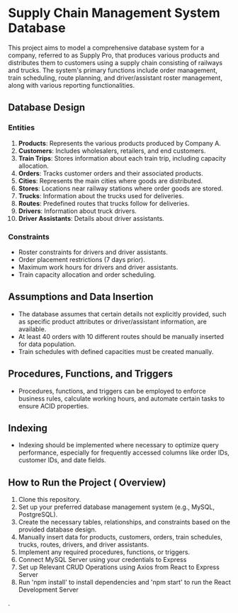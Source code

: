 # Supply Chain Management System Database

This project aims to model a comprehensive database system for a company, referred to as Supply Pro, that produces various products and distributes them to customers using a supply chain consisting of railways and trucks. The system's primary functions include order management, train scheduling, route planning, and driver/assistant roster management, along with various reporting functionalities.

## Database Design

### Entities
1. **Products**: Represents the various products produced by Company A.
2. **Customers**: Includes wholesalers, retailers, and end customers.
3. **Train Trips**: Stores information about each train trip, including capacity allocation.
4. **Orders**: Tracks customer orders and their associated products.
5. **Cities**: Represents the main cities where goods are distributed.
6. **Stores**: Locations near railway stations where order goods are stored.
7. **Trucks**: Information about the trucks used for deliveries.
8. **Routes**: Predefined routes that trucks follow for deliveries.
9. **Drivers**: Information about truck drivers.
10. **Driver Assistants**: Details about driver assistants.


### Constraints
- Roster constraints for drivers and driver assistants.
- Order placement restrictions (7 days prior).
- Maximum work hours for drivers and driver assistants.
- Train capacity allocation and order scheduling.

## Assumptions and Data Insertion
- The database assumes that certain details not explicitly provided, such as specific product attributes or driver/assistant information, are available.
- At least 40 orders with 10 different routes should be manually inserted for data population.
- Train schedules with defined capacities must be created manually.

## Procedures, Functions, and Triggers
- Procedures, functions, and triggers can be employed to enforce business rules, calculate working hours, and automate certain tasks to ensure ACID properties.

## Indexing
- Indexing should be implemented where necessary to optimize query performance, especially for frequently accessed columns like order IDs, customer IDs, and date fields.

## How to Run the Project ( Overview)
1. Clone this repository.
2. Set up your preferred database management system (e.g., MySQL, PostgreSQL).
3. Create the necessary tables, relationships, and constraints based on the provided database design.
4. Manually insert data for products, customers, orders, train schedules, trucks, routes, drivers, and driver assistants.
5. Implement any required procedures, functions, or triggers.
6. Connect MySQL Server using your credentials to Express
7. Set up Relevant CRUD Operations using Axios from React to Express Server
8. Run 'npm install' to install dependencies and 'npm start' to run the React Development Server



.
